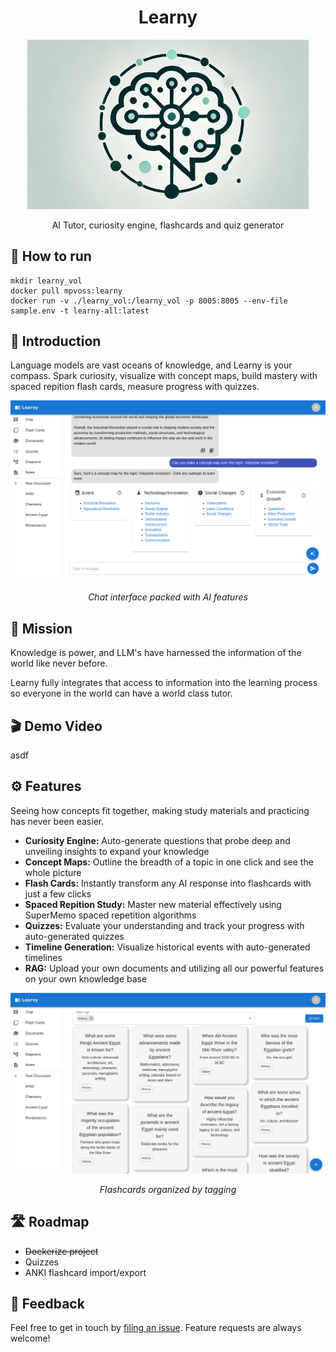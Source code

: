 <h1 align="center"> Learny </h1>
<p align="center">
  <a href="https://gitpoint.co/">
    <img alt="GitPoint" title="GitPoint" src="docs/logo.png" width="450">
  </a>
</p>

<p align="center">
  AI Tutor, curiosity engine, flashcards and quiz generator
</p>


## 🚀 How to run
```
mkdir learny_vol
docker pull mpvoss:learny
docker run -v ./learny_vol:/learny_vol -p 8005:8005 --env-file sample.env -t learny-all:latest  
```


##  🌟 Introduction

Language models are vast oceans of knowledge, and Learny is your compass. Spark curiosity, visualize with concept maps, build mastery with spaced repition flash cards, measure progress with quizzes. 

<p align="center">
  <img src = "./docs/chat.png" >
</p>
<p align="center">
<i>Chat interface packed with AI features</i>
</p>

## 🎯 Mission

Knowledge is power, and LLM's have harnessed the information of the world like never before. 

Learny fully integrates that access to information into the learning process so everyone in the world can have a world class tutor.



## 🎬 Demo Video
asdf


## ⚙️ Features 

Seeing how concepts fit together, making study materials and practicing has never been easier.
- **Curiosity Engine:** Auto-generate questions that probe deep and unveiling insights to expand your knowledge
- **Concept Maps:** Outline the breadth of a topic in one click and see the whole picture
- **Flash Cards:** Instantly transform any AI response into flashcards with just a few clicks
- **Spaced Repition Study:** Master new material effectively using SuperMemo spaced repetition algorithms
- **Quizzes:** Evaluate your understanding and track your progress with auto-generated quizzes 
- **Timeline Generation:** Visualize historical events with auto-generated timelines
- **RAG:** Upload your own documents and utilizing all our powerful features on your own knowledge base


<p align="center">
  <img src = "./docs/flashcards.png" >
</p>
<p align="center">
<i>Flashcards organized by tagging</i>
</p>

## 🛣️ Roadmap
- ~~Dockerize project~~  
- Quizzes
- ANKI flashcard import/export


##  📝 Feedback

Feel free to get in touch by [filing an issue](https://github.com/mpvoss/learny/issues/new). Feature requests are always welcome!
